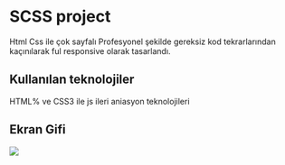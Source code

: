 <h1> SCSS project</h1>
 Html Css ile çok sayfalı Profesyonel şekilde gereksiz kod tekrarlarından kaçınılarak ful responsive olarak  tasarlandı.

<h2>Kullanılan teknolojiler </h2>

HTML% ve CSS3 ile js  ileri aniasyon teknolojileri 

<h2>Ekran Gifi</h2>

![](ekran-gifi.gif)
